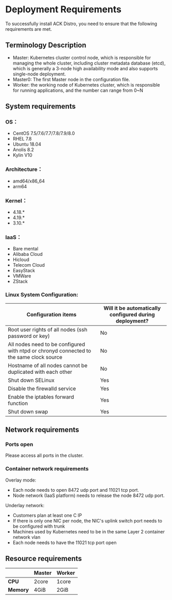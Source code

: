 # Deployment Requirements

To successfully install ACK Distro, you need to ensure that the following requirements are met.

## Terminology Description

- Master: Kubernetes cluster control node, which is responsible for managing the whole cluster, including cluster metadata database (etcd), which is generally a 3-node high availability mode and also supports single-node deployment.
- Master0: The first Master node in the configuration file.
- Worker: the working node of Kubernetes cluster, which is responsible for running applications, and the number can range from 0~N

## System requirements
### OS：

- CentOS 7.5/7.6/7.7/7.8/7.9/8.0
- RHEL 7.8
- Ubuntu 18.04
- Anolis 8.2
- Kylin V10

### Architecture：

- amd64/x86_64
- arm64

### Kernel：

- 4.18.*
- 4.19.*
- 3.10.*

### IaaS：

- Bare mental
- Alibaba Cloud
- Hicloud
- Telecom Cloud
- EasyStack
- VMWare
- ZStack

### Linux System Configuration:

| **Configuration items** | **Will it be automatically configured during deployment?** |
| --- | --- |
| Root user rights of all nodes (ssh password or key)  | No |
| All nodes need to be configured with ntpd or chronyd connected to the same clock source | No |
| Hostname of all nodes cannot be duplicated with each other | No |
| Shut down SELinux | Yes |
| Disable the firewalld service | Yes |
| Enable the iptables forward function | Yes |
| Shut down swap | Yes |

## Network requirements

### Ports open

Please access all ports in the cluster.

### Container network requirements

Overlay mode:

- Each node needs to open 8472 udp port and 11021 tcp port.
- Node network (IaaS platform) needs to release the node 8472 udp port.

Underlay network:

- Customers plan at least one C IP
- If there is only one NIC per node, the NIC's uplink switch port needs to be configured with trunk
- Machines used by Kubernetes need to be in the same Layer 2 container network vlan
- Each node needs to have the 11021 tcp port open

## Resource requirements
|  | **Master** | **Worker** |
| --- | --- | --- |
| **CPU** |  2core | 1core |
| **Memory** | 4GiB | 2GiB |
